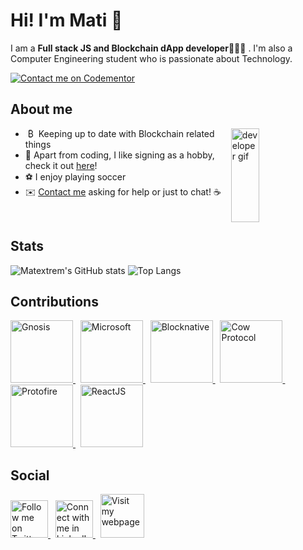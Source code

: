 # Hi! I'm Mati 👋

I am a **Full stack JS and Blockchain dApp developer**👨🏽‍💻 .  I'm also a Computer Engineering student who is passionate about Technology.

[![Contact me on Codementor](https://www.codementor.io/m-badges/matiasdastugue/im-a-cm-b.svg)](https://www.codementor.io/@matiasdastugue?refer=badge)

## About me

<img align='right' width='30%' height='150px' src='https://media.giphy.com/media/cFdHXXm5GhJsc/giphy.gif' alt='developer gif'>

* &nbsp;₿ &nbsp;Keeping up to date with Blockchain related things 
* 🎤 Apart from coding, I like signing as a hobby, check it out <a href="https://open.spotify.com/artist/24VF8ThxeX8sA7Ble3ZHnq">here</a>!
* ⚽  I enjoy playing soccer
* ✉️ <a href="mailto:matiasdastugue@gmail.com?subject=I%20came%20across%20your%20GitHub%20profile!">Contact me</a> asking for help or just to chat! :coffee:
<br>

## Stats

![Matextrem's GitHub stats](https://github-readme-stats.vercel.app/api?username=matextrem&hide=stars&show_icons=true&theme=tokyonight)
![Top Langs](https://github-readme-stats.vercel.app/api/top-langs/?username=matextrem&layout=compact&theme=tokyonight&langs_count=6)

## Contributions

<a href="https://github.com/gnosis/safe-react/commits?author=matextrem" target="_blank">
  <img src="https://avatars.githubusercontent.com/u/24954468?s=200&v=4" width="100" alt="Gnosis" title="Gnosis">
</a>
&nbsp;
<a href="https://github.com/microsoft/vscode-npm-scripts/pull/75" target="_blank">
  <img src="https://avatars.githubusercontent.com/u/6154722?s=200&v=4" width="100" alt="Microsoft" title="Microsoft">
</a>
&nbsp;
<a href="https://github.com/blocknative/web3-onboard/commits?author=matextrem" target="_blank">
  <img src="https://avatars.githubusercontent.com/u/40773874?s=200&v=4" width="100" alt="Blocknative" title="Blocknative">
</a>
&nbsp;
<a href="https://github.com/cowprotocol/explorer/commits?author=matextrem" target="_blank">
  <img src="https://avatars.githubusercontent.com/u/102358895?s=200&v=4" width="100" alt="Cow Protocol" title="Cow Protocol">
</a>
&nbsp;
<a href="https://github.com/protofire/maker-governance-dashboard/commits?author=matextrem" target="_blank">
  <img src="https://avatars.githubusercontent.com/u/32464792?s=200&v=4" width="100" alt="Protofire" title="Protofire">
</a>
&nbsp;
<a href="https://github.com/reactjs/reactjs.org/pull/1302" target="_blank">
  <img src="https://avatars.githubusercontent.com/u/6412038?s=200&v=4" width="100" alt="ReactJS" title="ReactJS">
</a>


## Social
<a href="https://twitter.com/matidastugue" target="_blank">
  <img src="https://pnggrid.com/wp-content/uploads/2021/07/Twitter-Logo-Square.png" width="60" alt="Follow me on Twitter" title="Follow me on Twitter">
</a>
&nbsp;
<a href="https://www.linkedin.com/in/matiasdastugue" target="_blank">
  <img src="https://upload.wikimedia.org/wikipedia/commons/thumb/c/ca/LinkedIn_logo_initials.png/800px-LinkedIn_logo_initials.png" width="60" alt="Connect with me in LinkedIn" title="Connect with me in LinkedIn">
</a>
&nbsp;
<a href="https://matiasdastugue.com/" target="_blank">
  <img src="https://i0.wp.com/matiasdastugue.com/wp-content/uploads/2022/03/cropped-cropped-cropped-MD4-1.png?fit=106%2C90&ssl=1" width="70" alt="Visit my webpage" title="Visit my webpage">
</a>
